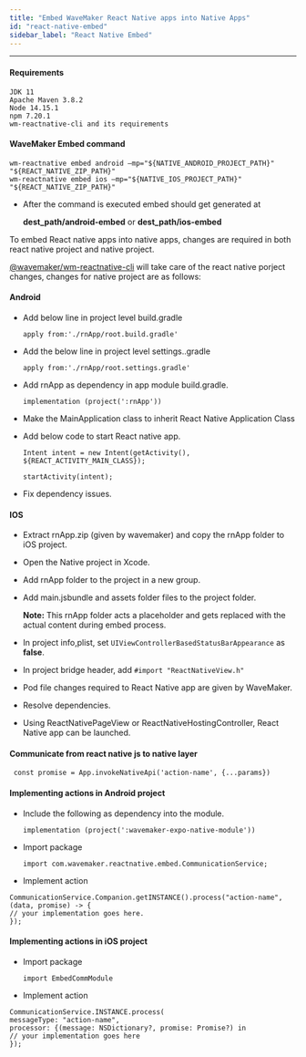 ```yaml
---
title: "Embed WaveMaker React Native apps into Native Apps"
id: "react-native-embed"
sidebar_label: "React Native Embed"
---
```

---

#### Requirements

    JDK 11 
    Apache Maven 3.8.2
    Node 14.15.1
    npm 7.20.1
    wm-reactnative-cli and its requirements

#### WaveMaker Embed command

    wm-reactnative embed android –mp="${NATIVE_ANDROID_PROJECT_PATH}" "${REACT_NATIVE_ZIP_PATH}"
    wm-reactnative embed ios –mp="${NATIVE_IOS_PROJECT_PATH}" "${REACT_NATIVE_ZIP_PATH}"

- After the command is executed embed should get generated at 
 
    **dest_path/android-embed** or **dest_path/ios-embed**

To embed React native apps into native apps, changes are required in both react native project and native project.

[@wavemaker/wm-reactnative-cli](https://github.com/wavemaker/wm-reactnative-cli) will take care of the react native porject changes, changes for native project are as follows:

#### Android

- Add below line in project level build.gradle

    `apply from:'./rnApp/root.build.gradle'`

- Add the below line in project level settings..gradle

    `apply from:'./rnApp/root.settings.gradle'`

- Add rnApp as dependency in app module build.gradle.

    `implementation (project(':rnApp'))`

- Make the MainApplication class to inherit React Native Application Class

- Add below code to start React native app.

    `Intent intent = new Intent(getActivity(), ${REACT_ACTIVITY_MAIN_CLASS});`
    
    `startActivity(intent);`

- Fix dependency issues.

#### IOS

- Extract rnApp.zip (given by wavemaker) and copy the rnApp folder to iOS project.

- Open the Native project in Xcode.

- Add rnApp folder to the project in a new group.

- Add main.jsbundle and assets folder files to the project folder.

    **Note:** This rnApp folder acts a placeholder and gets replaced with the actual content during embed process.

- In project info,plist, set `UIViewControllerBasedStatusBarAppearance` as **false**.

- In project bridge header, add `#import "ReactNativeView.h"`

- Pod file changes required to React Native app are given by WaveMaker.

- Resolve dependencies.

- Using ReactNativePageView or ReactNativeHostingController, React Native app can be launched.

#### Communicate from react native js to native layer 

     const promise = App.invokeNativeApi('action-name', {...params})

#### Implementing actions in Android project

- Include the following as dependency into the module.

    `implementation (project(':wavemaker-expo-native-module'))`

- Import package

    `import com.wavemaker.reactnative.embed.CommunicationService;`

- Implement action

```
CommunicationService.Companion.getINSTANCE().process("action-name",(data, promise) -> {
// your implementation goes here.
});
```

#### Implementing actions in iOS project

- Import package

    `import EmbedCommModule`

- Implement action

```
CommunicationService.INSTANCE.process(
messageType: "action-name",
processor: {(message: NSDictionary?, promise: Promise?) in
// your implementation goes here
});
```
